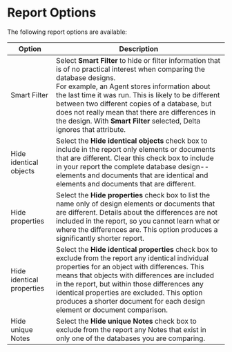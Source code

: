 # Report Options

The following report options are available:

| Option | Description |
| --- | --- |
| Smart Filter | Select **Smart Filter** to hide or filter information that is of no practical interest when comparing the database designs.<br/>For example, an Agent stores information about the last time it was run. This is likely to be different between two different copies of a database, but does not really mean that there are differences in the design. With **Smart Filter** selected, Delta ignores that attribute. |
| Hide identical objects | Select the **Hide identical objects** check box to include in the report only elements or documents that are different. Clear this check box to include in your report the complete database design--elements and documents that are identical and elements and documents that are different. |
| Hide properties | Select the **Hide properties** check box to list the name only of design elements or documents that are different. Details about the differences are not included in the report, so you cannot learn what or where the differences are. This option produces a significantly shorter report. |
| Hide identical properties | Select the **Hide identical properties** check box to exclude from the report any identical individual properties for an object with differences. This means that objects with differences are included in the report, but within those differences any identical properties are excluded. This option produces a shorter document for each design element or document comparison. |
| Hide unique Notes | Select the **Hide unique Notes** check box to exclude from the report any Notes that exist in only one of the databases you are comparing. |